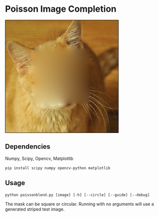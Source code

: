 # Poisson Image Completion

![cat](catpatch.png)

## Dependencies
Numpy, Scipy, Opencv, Matplotlib
```
pip install scipy numpy opencv-python matplotlib
```

## Usage
```
python poissonblend.py [image] [-h] [--circle] [--guide] [--debug]
```
The mask can be square or circular. Running with no arguments will use a generated striped test image.

